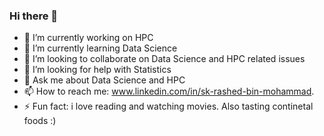 ### Hi there 👋

<!--
# **rashed2940/rashed2940** is a ✨ _special_ ✨ repository because its `README.md` (this file) appears on your GitHub profile.
- 😄 Pronouns: ..
Here are some ideas to get you started:
-->

- 🔭 I’m currently working on HPC 
- 🌱 I’m currently learning Data Science
- 👯 I’m looking to collaborate on Data Science and HPC related issues
- 🤔 I’m looking for help with Statistics
- 💬 Ask me about Data Science and HPC
- 📫 How to reach me: www.linkedin.com/in/sk-rashed-bin-mohammad.
- ⚡ Fun fact: i love reading and watching movies. Also tasting continetal foods :)

